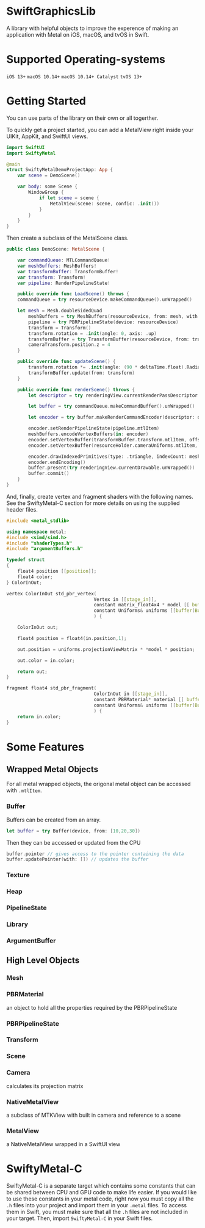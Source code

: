 # SwiftGraphicsLib

A library with helpful objects to improve the experence of making an application with Metal on iOS, macOS, and tvOS in Swift. 

# Supported Operating-systems

`iOS 13+` `macOS 10.14+`  `macOS 10.14+ Catalyst` `tvOS 13+`

# Getting Started

You can use parts of the library on their own or all togerther.

To quickly get a project started, you can add a MetalView right inside your UIKit, AppKit, and SwiftUI views.

```swift
import SwiftUI
import SwiftyMetal

@main
struct SwiftyMetalDemoProjectApp: App {
	var scene = DemoScene()

	var body: some Scene {
		WindowGroup {
			if let scene = scene {
				MetalView(scene: scene, confic: .init())
			}
		}
	}
}
```

Then create a subclass of the MetalScene class.

```swift
public class DemoScene: MetalScene {

	var commandQueue: MTLCommandQueue!
	var meshBuffers: MeshBuffers!
	var transformBuffer: TransformBuffer!
	var transform: Transform!
	var pipeline: RenderPipelineState!

	public override func LoadScene() throws {
	commandQueue = try resourceDevice.makeCommandQueue().unWrapped()

	let mesh = Mesh.doubleSidedQuad
		meshBuffers = try MeshBuffers(resourceDevice, from: mesh, with: [])
		pipeline = try PBRPipelineState(device: resourceDevice)
		transform = Transform()
		transform.rotation = .init(angle: 0, axis: .up)
		transformBuffer = try TransformBuffer(resourceDevice, from: transform, with: [])
		cameraTransform.position.z = 4
	}

	public override func updateScene() {
		transform.rotation *= .init(angle: (90 * deltaTime.float).Radians, axis: .up)
		transformBuffer.update(from: transform)
	}

	public override func renderScene() throws {
		let descriptor = try renderingView.currentRenderPassDescriptor.unWrapped()

		let buffer = try commandQueue.makeCommandBuffer().unWrapped()

		let encoder = try buffer.makeRenderCommandEncoder(descriptor: descriptor).unWrapped()

		encoder.setRenderPipelineState(pipeline.mtlItem)
		meshBuffers.encodeVertexBuffers(in: encoder)
		encoder.setVertexBuffer(transformBuffer.transform.mtlItem, offset: 0, index: BufferIndex.modelTransform.rawValue)
		encoder.setVertexBuffer(resourceHolder.cameraUniforms.mtlItem, offset: 0, index: BufferIndex.uniforms.rawValue)

		encoder.drawIndexedPrimitives(type: .triangle, indexCount: meshBuffers.indexCount[0], indexType: .uint32, indexBuffer: meshBuffers.indicies[0].mtlItem, indexBufferOffset: 0)
		encoder.endEncoding()
		buffer.present(try renderingView.currentDrawable.unWrapped())
		buffer.commit()
	}
}
```

And, finally, create vertex and fragment shaders with the following names. See the SwiftyMetal-C section for more details on using the supplied header files.

```c++
#include <metal_stdlib>

using namespace metal;
#include <simd/simd.h>
#include "shaderTypes.h"
#include "argumentBuffers.h"

typedef struct
{
	float4 position [[position]];
	float4 color;
} ColorInOut;

vertex ColorInOut std_pbr_vertex(
								Vertex in [[stage_in]],
								constant matrix_float4x4 * model [[ buffer(BufferIndexModelTransform)]],
								constant Uniforms& uniforms [[buffer(BufferIndexUniforms)]]
								) {

	ColorInOut out;

	float4 position = float4(in.position,1);

	out.position = uniforms.projectionViewMatrix * *model * position;

	out.color = in.color;

	return out;
}

fragment float4 std_pbr_fragment(
								ColorInOut in [[stage_in]],
								constant PBRMaterial* material [[ buffer(BufferIndexMaterial)]],
								constant Uniforms& uniforms [[buffer(BufferIndexUniforms)]]
								) {
	return in.color;
}
```

# Some Features

## Wrapped Metal Objects

For all metal wrapped objects, the origonal metal object can be accessed with `.mtlItem`.

### Buffer

Buffers can be created from an array.

```swift
let buffer = try Buffer(device, from: [10,20,30])
```

Then they can be accessed or updated from the CPU

```swift
buffer.pointer // gives access to the pointer containing the data
buffer.updatePointer(with: []) // updates the buffer
```

### Texture

### Heap

### PipelineState

### Library

### ArgumentBuffer

## High Level Objects

### Mesh

### PBRMaterial

an object to hold all the properties required by the PBRPipelineState

### PBRPipelineState

### Transform

### Scene

### Camera

calculates its projection matrix

### NativeMetalView

a subclass of MTKView with built in camera and reference to a scene

### MetalView

a NativeMetalView wrapped in a SwiftUI view

# SwiftyMetal-C

SwiftyMetal-C is a separate target which contains some constants that can be shared between CPU and GPU code to make life easier. If you would like to use these constants in your metal code, right now you must copy all the `.h` files into your project and import them in your `.metal` files. To access them in Swift, you must make sure that all the `.h` files are not included in your target. Then, import `SwiftyMetal-C` in your Swift files.
